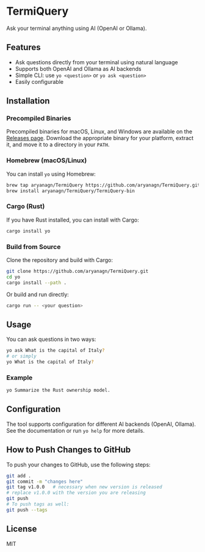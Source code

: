 # TermiQuery 

Ask your terminal anything using AI (OpenAI or Ollama).

## Features
- Ask questions directly from your terminal using natural language
- Supports both OpenAI and Ollama as AI backends
- Simple CLI: use `yo <question>` or `yo ask <question>`
- Easily configurable

## Installation

### Precompiled Binaries
Precompiled binaries for macOS, Linux, and Windows are available on the [Releases page](https://github.com/aryanagn/TermiQuery/releases). Download the appropriate binary for your platform, extract it, and move it to a directory in your `PATH`.

### Homebrew (macOS/Linux)
You can install `yo` using Homebrew:

```sh
brew tap aryanagn/TermiQuery https://github.com/aryanagn/TermiQuery.git
brew install aryanagn/TermiQuery/TermiQuery-bin
```

### Cargo (Rust)
If you have Rust installed, you can install with Cargo:

```sh
cargo install yo
```

### Build from Source
Clone the repository and build with Cargo:

```sh
git clone https://github.com/aryanagn/TermiQuery.git
cd yo
cargo install --path .
```

Or build and run directly:

```sh
cargo run -- <your question>
```

## Usage

You can ask questions in two ways:

```sh
yo ask What is the capital of Italy?
# or simply
yo What is the capital of Italy?
```

### Example

```sh
yo Summarize the Rust ownership model.
```

## Configuration

The tool supports configuration for different AI backends (OpenAI, Ollama). See the documentation or run `yo help` for more details.

## How to Push Changes to GitHub

To push your changes to GitHub, use the following steps:

```sh
git add .
git commit -m "changes here"
git tag v1.0.0   # necessary when new version is released
# replace v1.0.0 with the version you are releasing
git push
# To push tags as well:
git push --tags
```

## License

MIT
